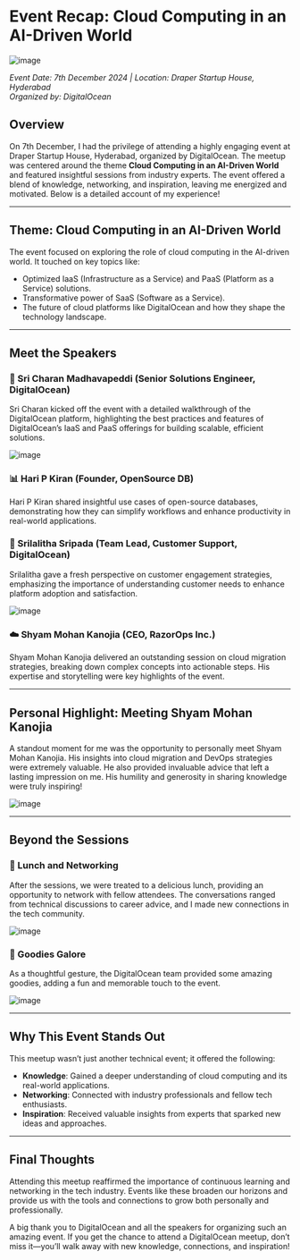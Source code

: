 

# Event Recap: Cloud Computing in an AI-Driven World

![image](https://github.com/user-attachments/assets/8ffbf48c-6c20-49dd-bf03-65eec761a713)


*Event Date: 7th December 2024 | Location: Draper Startup House, Hyderabad*  
*Organized by: DigitalOcean*

## Overview
On 7th December, I had the privilege of attending a highly engaging event at Draper Startup House, Hyderabad, organized by DigitalOcean. The meetup was centered around the theme **Cloud Computing in an AI-Driven World** and featured insightful sessions from industry experts. The event offered a blend of knowledge, networking, and inspiration, leaving me energized and motivated. Below is a detailed account of my experience!

---

## Theme: Cloud Computing in an AI-Driven World
The event focused on exploring the role of cloud computing in the AI-driven world. It touched on key topics like:

- Optimized IaaS (Infrastructure as a Service) and PaaS (Platform as a Service) solutions.
- Transformative power of SaaS (Software as a Service).
- The future of cloud platforms like DigitalOcean and how they shape the technology landscape.

---

## Meet the Speakers

### 🚀 Sri Charan Madhavapeddi (Senior Solutions Engineer, DigitalOcean)
Sri Charan kicked off the event with a detailed walkthrough of the DigitalOcean platform, highlighting the best practices and features of DigitalOcean’s IaaS and PaaS offerings for building scalable, efficient solutions.

![image](https://github.com/user-attachments/assets/8d7d18d2-e606-4763-9a65-c3d677b69132)


### 📊 Hari P Kiran (Founder, OpenSource DB)
Hari P Kiran shared insightful use cases of open-source databases, demonstrating how they can simplify workflows and enhance productivity in real-world applications.

### 🌟 Srilalitha Sripada (Team Lead, Customer Support, DigitalOcean)
Srilalitha gave a fresh perspective on customer engagement strategies, emphasizing the importance of understanding customer needs to enhance platform adoption and satisfaction.

![image](https://github.com/user-attachments/assets/6f75d862-46f0-478d-8776-3270c98667d0)

### ☁️ Shyam Mohan Kanojia (CEO, RazorOps Inc.)
Shyam Mohan Kanojia delivered an outstanding session on cloud migration strategies, breaking down complex concepts into actionable steps. His expertise and storytelling were key highlights of the event.

---

## Personal Highlight: Meeting Shyam Mohan Kanojia
A standout moment for me was the opportunity to personally meet Shyam Mohan Kanojia. His insights into cloud migration and DevOps strategies were extremely valuable. He also provided invaluable advice that left a lasting impression on me. His humility and generosity in sharing knowledge were truly inspiring!

![image](https://github.com/user-attachments/assets/09ae46bd-7ad9-4b41-a05c-51a602c74a7c)

---

## Beyond the Sessions

### 🍴 Lunch and Networking
After the sessions, we were treated to a delicious lunch, providing an opportunity to network with fellow attendees. The conversations ranged from technical discussions to career advice, and I made new connections in the tech community.

![image](https://github.com/user-attachments/assets/c0ef8366-388b-49ad-b976-53972ade7854)

### 🎁 Goodies Galore
As a thoughtful gesture, the DigitalOcean team provided some amazing goodies, adding a fun and memorable touch to the event.

![image](https://github.com/user-attachments/assets/fda5bbb9-62a5-48e4-bed8-780dec18a8b1)

---

## Why This Event Stands Out
This meetup wasn’t just another technical event; it offered the following:

- **Knowledge**: Gained a deeper understanding of cloud computing and its real-world applications.
- **Networking**: Connected with industry professionals and fellow tech enthusiasts.
- **Inspiration**: Received valuable insights from experts that sparked new ideas and approaches.

---

## Final Thoughts
Attending this meetup reaffirmed the importance of continuous learning and networking in the tech industry. Events like these broaden our horizons and provide us with the tools and connections to grow both personally and professionally.

A big thank you to DigitalOcean and all the speakers for organizing such an amazing event. If you get the chance to attend a DigitalOcean meetup, don’t miss it—you’ll walk away with new knowledge, connections, and inspiration!

